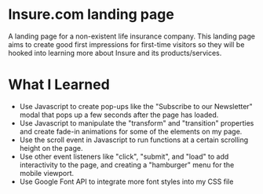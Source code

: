 # Insure.com landing page

A landing page for a non-existent life insurance company. This landing page aims to create good first impressions for first-time visitors so they will be hooked into learning more about Insure and its products/services.

# What I Learned

* Use Javascript to create pop-ups like the "Subscribe to our Newsletter" modal that pops up a few seconds after the page has loaded.
* Use Javascript to manipulate the "transform" and "transition" properties and create fade-in animations for some of the elements on my page.
* Use the scroll event in Javascript to run functions at a certain scrolling height on the page.
* Use other event listeners like "click", "submit", and "load" to add interactivity to the page, and creating a "hamburger" menu for the mobile viewport.
* Use Google Font API to integrate more font styles into my CSS file
